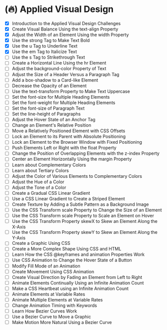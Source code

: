 # (🔥) Applied Visual Design

- [x] Introduction to the Applied Visual Design Challenges
- [x] Create Visual Balance Using the text-align Property
- [x] Adjust the Width of an Element Using the width Property
- [x] Use the strong Tag to Make Text Bold
- [x] Use the u Tag to Underline Text
- [x] Use the em Tag to Italicize Text
- [ ] Use the s Tag to Strikethrough Text
- [ ] Create a Horizontal Line Using the hr Element
- [ ] Adjust the background-color Property of Text
- [ ] Adjust the Size of a Header Versus a Paragraph Tag
- [ ] Add a box-shadow to a Card-like Element
- [ ] Decrease the Opacity of an Element
- [ ] Use the text-transform Property to Make Text Uppercase
- [ ] Set the font-size for Multiple Heading Elements
- [ ] Set the font-weight for Multiple Heading Elements
- [ ] Set the font-size of Paragraph Text
- [ ] Set the line-height of Paragraphs
- [ ] Adjust the Hover State of an Anchor Tag
- [ ] Change an Element's Relative Position
- [ ] Move a Relatively Positioned Element with CSS Offsets
- [ ] Lock an Element to its Parent with Absolute Positioning
- [ ] Lock an Element to the Browser Window with Fixed Positioning
- [ ] Push Elements Left or Right with the float Property
- [ ] Change the Position of Overlapping Elements with the z-index Property
- [ ] Center an Element Horizontally Using the margin Property
- [ ] Learn about Complementary Colors
- [ ] Learn about Tertiary Colors
- [ ] Adjust the Color of Various Elements to Complementary Colors
- [ ] Adjust the Hue of a Color
- [ ] Adjust the Tone of a Color
- [ ] Create a Gradual CSS Linear Gradient
- [ ] Use a CSS Linear Gradient to Create a Striped Element
- [ ] Create Texture by Adding a Subtle Pattern as a Background Image
- [ ] Use the CSS Transform scale Property to Change the Size of an Element
- [ ] Use the CSS Transform scale Property to Scale an Element on Hover
- [ ] Use the CSS Transform Property skewX to Skew an Element Along the X-Axis
- [ ] Use the CSS Transform Property skewY to Skew an Element Along the Y-Axis
- [ ] Create a Graphic Using CSS
- [ ] Create a More Complex Shape Using CSS and HTML
- [ ] Learn How the CSS @keyframes and animation Properties Work
- [ ] Use CSS Animation to Change the Hover State of a Button
- [ ] Modify Fill Mode of an Animation
- [ ] Create Movement Using CSS Animation
- [ ] Create Visual Direction by Fading an Element from Left to Right
- [ ] Animate Elements Continually Using an Infinite Animation Count
- [ ] Make a CSS Heartbeat using an Infinite Animation Count
- [ ] Animate Elements at Variable Rates
- [ ] Animate Multiple Elements at Variable Rates
- [ ] Change Animation Timing with Keywords
- [ ] Learn How Bezier Curves Work
- [ ] Use a Bezier Curve to Move a Graphic
- [ ] Make Motion More Natural Using a Bezier Curve
